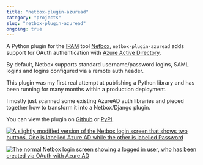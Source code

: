 ```yaml
---
title: "netbox-plugin-azuread"
category: "projects"
slug: "netbox-plugin-azuread"
ongoing: true
---
```


A Python plugin for the [IPAM](https://docs.microsoft.com/en-us/windows-server/networking/technologies/ipam/ipam-top) tool [Netbox](https://github.com/marcus-crane/netbox-plugin-azuread/blob/main/github.com/netbox-community/netbox), `netbox-plugin-azuread` adds support for OAuth authentication with [Azure Active Directory](https://azure.microsoft.com/en-us/services/active-directory/).

By default, Netbox supports standard username/password logins, SAML logins and logins configured via a remote auth header.

This plugin was my first real attempt at publishing a Python library and has been running for many months within a production deployment.

I mostly just scanned some existing AzureAD auth libraries and pieced together how to transform it into a Netbox/Django plugin.

You can view the plugin on [Github](https://github.com/marcus-crane/netbox-plugin-azuread) or [PyPI](https://pypi.org/project/netbox-plugin-azuread/).

[![A slightly modified version of the Netbox login screen that shows two buttons. One is labelled Azure AD while the other is labelled Password](https://github.com/marcus-crane/netbox-plugin-azuread/raw/main/docs/netbox-login.png)](https://github.com/marcus-crane/netbox-plugin-azuread/blob/main/docs/netbox-login.png)

[![The normal Netbox login screen showing a logged in user, who has been created via OAuth with Azure AD](https://github.com/marcus-crane/netbox-plugin-azuread/raw/main/docs/netbox-profile.png)](https://github.com/marcus-crane/netbox-plugin-azuread/blob/main/docs/netbox-profile.png)
